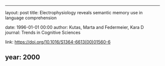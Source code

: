 ---
layout: post
title: Electrophysiology reveals semantic memory use in language comprehension

date: 1996-01-01 00:00
author: Kutas, Marta and Federmeier, Kara D
journal: Trends in Cognitive Sciences

link: https://doi.org/10.1016/S1364-6613(00)01560-6

year: 2000
----